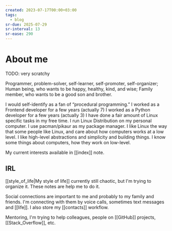 ```yaml
---
created: 2023-07-17T00:00+03:00
tags:
  - blog
sr-due: 2025-07-29
sr-interval: 13
sr-ease: 290
---
```


# About me

TODO: very scratchy

Programmer, problem-solver, self-learner, self-promoter, self-organizer; Human
being, who wants to be happy, healthy, kind, and wise; Family member, who wants
to be a good son and brother.

I would self-identify as a fan of “procedural programming.” I worked as a
Frontend developer for a few years (actually 7) I worked as a Python developer
for a few years (actually 3) I have done a fair amount of Linux specific tasks
in my free time. I run Linux Distribution on my personal computer. I use
pacman/pikaur as my package manager. I like Linux the way that some people like
Linux, and care about how computers works at a low level. I like high-level
abstractions and simplicity and building things. I know some things about
computers, how they work on low-level.

My current interests available in [[index]] note.

## IRL

[[style_of_life|My style of life]] currently still chaotic, but I'm trying to
organize it. These notes are help me to do it.

Social connections are important to me and probably to my family and friends.
I'm connecting with them by voice calls, sometimes text messages and [[life]]. I
also store my [[contacts]] workflow.

Mentoring, I'm trying to help colleagues, people on [[GitHub]] projects,
[[Stack_Overflow]], etc.
